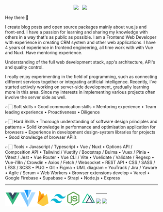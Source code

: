 
<p align='center'>
<a href="https://www.linkedin.com/in/shekhovtsoff/"><img height="30" src="https://github.com/WaylonWalker/WaylonWalker/blob/main/icon/linkedin.png?raw=true"></a>&nbsp;&nbsp;
<a href="https://qubits.icu/"><img height="30" src="https://github.com/timurioukr/TimurShekhovtsov/blob/main/browser.png?raw=true"></a>&nbsp;&nbsp;

</p>

Hey there 👋

I create blog posts and open source packages mainly about vue.js and front-end.  I have a passion for learning and sharing my knowledge with others in a way that's as public as possible. I am a Frontend Web Developer with experience in creating CRM system and other web applications. I have 4 years of experience in frontend engineering, all time work with with Vue and Nuxt. Have mentoring experience.

Understanding of the full web development stack, app's architecture, API's and quality control.

I really enjoy experimenting in the field of programming, such as connecting different services together or integrating artificial intelligence. Recently, I’ve started actively working on server-side development, gradually learning more in this area. Since my interests in implementing various projects often involve the server side as well.



👉🏻 Soft skills
• Good communication skills 
• Mentoring experience 
• Team leading experience 
• Proactiveness
• Diligence

👉🏻 Hard Skills
• Thorough understanding of software design principles and patterns
• Solid knowledge in performance and optimisation application for browsers
• Experience in development design-system libraries for projects
• Good knowledge of browser API’s

👉🏻 Tools
• Javascript / Typescript
• Vue / Nuxt
• Options API / Composition API
• Tailwind / Vuetify / Bootstrap / Bulma
• Vuex / Pinia
• Vitest / Jest
• Vue Router
• Vue CLI / Vite
• Vuelidate / Validate / Regexp
• Vue-i18n / Crowdin
• Axios / Fetch / Websocket
• REST API
• CSS / SASS / LESS / SCSS
• PUG
• Git
• Figma
• UML diagram
• YouTrack / Jira / Yaware
• Agile / Scrum
• Web Workers
• Browser extensions develop
• Varcel
• Google Firebase
• Supabase
• Strapi
• Node.js
• Express

---
<div align='center' style="display: flex; align-items: center;">
    <img src="https://github.com/timurioukr/timurioukr/blob/main/pngwing.com%20(1).png" width="50" height="auto">
    <img src="https://github.com/timurioukr/timurioukr/blob/main/pngwing.com%20(3).png" width="50" height="auto">
    <img src="https://github.com/timurioukr/timurioukr/blob/main/pngwing.com%20(4).png" width="50" height="auto">
    <img src="https://github.com/timurioukr/timurioukr/blob/main/pngwing.com(5).png" width="50" height="auto">
    <img src="https://github.com/timurioukr/timurioukr/blob/main/pngwing.com(6).png" width="50" height="auto">
    <img src="https://github.com/timurioukr/timurioukr/blob/main/pngwing.com(7).png" width="50" height="auto">
<div/>
    
---

<p align="center">
    <img align="center" height="160px" src="https://github-readme-stats.vercel.app/api/top-langs/?username=timurioukr&layout=compact&theme=radical" />
    <img align="center" height="160px"  src="https://github-readme-stats.vercel.app/api?username=timurioukr&show_icons=true&theme=radical&&hide=contribs&count_private=true" />
<p>
